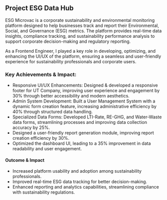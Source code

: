 ## Project ESG Data Hub

ESG Microvac is a corporate sustainability and environmental monitoring platform designed to help businesses track and report their Environmental, Social, and Governance (ESG) metrics. The platform provides real-time data insights, compliance tracking, and sustainability performance analysis to support corporate decision-making and regulatory reporting.

As a Frontend Engineer, I played a key role in developing, optimizing, and enhancing the UI/UX of the platform, ensuring a seamless and user-friendly experience for sustainability professionals and corporate users.

### Key Achievements & Impact:

* Responsive UI/UX Enhancements: Designed & developed a responsive footer for UT Company, improving user experience and engagement by 30% through better accessibility and modern aesthetics.
* Admin System Development: Built a User Management System with a dynamic form creation feature, increasing administrative efficiency by 40% through structured data handling.
* Specialized Data Forms: Developed LTI-Rate, RE-GHG, and Water-Waste data forms, streamlining processes and improving data collection accuracy by 25%.
* Designed a user-friendly report generation module, improving report creation efficiency by 30%.
* Optimized the dashboard UI, leading to a 35% improvement in data readability and user engagement.

#### Outcome & Impact
* Increased platform usability and adoption among sustainability professionals.
* Improved real-time ESG data tracking for better decision-making.
* Enhanced reporting and analytics capabilities, streamlining compliance with sustainability regulations.
